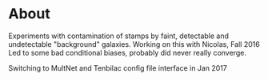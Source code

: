 About
=====

Experiments with contamination of stamps by faint, detectable and undetectable "background" galaxies.
Working on this with Nicolas, Fall 2016
Led to some bad conditional biases, probably did never really converge.


Switching to MultNet and Tenbilac config file interface in Jan 2017


